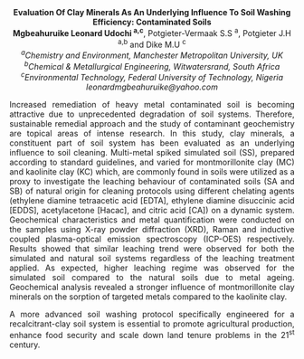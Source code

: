 <center><strong>Evaluation Of Clay Minerals As An Underlying Influence To Soil Washing
Efficiency: Contaminated Soils</strong>

<center><strong>Mgbeahuruike Leonard Udochi <sup>a,c</sup></strong>, Potgieter-Vermaak S.S <sup>a</sup>,
Potgieter J.H <sup>a,b</sup> and Dike M.U <sup>c</sup>

<center><i><sup>a</sup>Chemistry and Environment, Manchester Metropolitan University, UK</i>

<center><i><sup>b</sup>Chemical & Metallurgical Engineering, Witwatersrand, South Africa</i>

<center><i><sup>c</sup>Environmental Technology, Federal University of Technology, Nigeria</i>

<center><i>leonardmgbeahuruike@yahoo.com</i>

<p style=text-align:justify>Increased remediation of heavy metal contaminated soil is becoming
attractive due to unprecedented degradation of soil systems. Therefore,
sustainable remedial approach and the study of contaminant geochemistry
are topical areas of intense research. In this study, clay minerals, a
constituent part of soil system has been evaluated as an underlying
influence to soil cleaning. Multi-metal spiked simulated soil (SS),
prepared according to standard guidelines, and varied for
montmorillonite clay (MC) and kaolinite clay (KC) which, are commonly
found in soils were utilized as a proxy to investigate the leaching
behaviour of contaminated soils (SA and SB) of natural origin for
cleaning protocols using different chelating agents (ethylene diamine
tetraacetic acid [EDTA], ethylene diamine disuccinic acid [EDDS],
acetylacetone [Hacac], and citric acid [CA]) on a dynamic system.
Geochemical characteristics and metal quantification were conducted on
the samples using X-ray powder diffraction (XRD), Raman and inductive
coupled plasma-optical emission spectroscopy (ICP-OES) respectively.
Results showed that similar leaching trend were observed for both the
simulated and natural soil systems regardless of the leaching treatment
applied. As expected, higher leaching regime was observed for the
simulated soil compared to the natural soils due to metal ageing.
Geochemical analysis revealed a stronger influence of montmorillonite
clay minerals on the sorption of targeted metals compared to the
kaolinite clay.

<p style=text-align:justify>A more advanced soil washing protocol specifically engineered for a
recalcitrant-clay soil system is essential to promote agricultural
production, enhance food security and scale down land tenure problems in
the 21<sup>st</sup> century.
